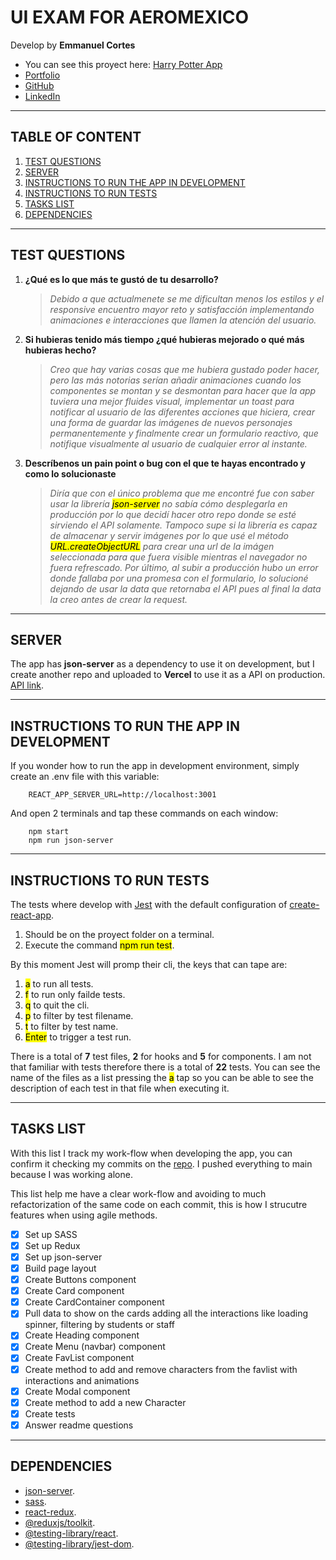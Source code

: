 # UI EXAM FOR AEROMEXICO
Develop by **Emmanuel Cortes**

- You can see this proyect here: [Harry Potter App](https://ui-exam-aeromexico.vercel.app/)
- [Portfolio](https://wwww.ecortes.dev)
- [GitHub](https://github.com/manetoso)
- [LinkedIn](https://www.linkedin.com/in/emma-cortes)

---

## TABLE OF CONTENT

1. <a href="#test-questions">TEST QUESTIONS</a>
2. <a href="#server">SERVER</a>
3. <a href="#run-dev">INSTRUCTIONS TO RUN THE APP IN DEVELOPMENT</a>
4. <a href="#run-tests">INSTRUCTIONS TO RUN TESTS</a>
5. <a href="#tasks-list">TASKS LIST</a>
6. <a href="#dependencies">DEPENDENCIES</a>

---

<h2 id="test-questions">TEST QUESTIONS</h2>

1. **¿Qué es lo que más te gustó de tu desarrollo?**
	> *Debido a que actualmenete se me dificultan menos los estilos y el responsive encuentro mayor reto y satisfacción implementando animaciones e interacciones que llamen la atención del usuario.*
2. **Si hubieras tenido más tiempo ¿qué hubieras mejorado o qué más hubieras
hecho?**
	> *Creo que hay varias cosas que me hubiera gustado poder hacer, pero las más notorias serían añadir animaciones cuando los componentes se montan y se desmontan para hacer que la app tuviera una mejor fluides visual, implementar un toast para notificar al usuario de las diferentes acciones que hiciera, crear una forma de guardar las imágenes de nuevos personajes permanentemente y finalmente crear un formulario reactivo, que notifique visualmente al usuario de cualquier error al instante.*
3. **Descríbenos un pain point o bug con el que te hayas encontrado y como lo
solucionaste**
	> *Diría que con el único problema que me encontré fue con saber usar la librería <mark>json-server</mark> no sabía cómo desplegarla en producción por lo que decidí hacer otro repo donde se esté sirviendo el API solamente. Tampoco supe si la librería es capaz de almacenar y servir imágenes por lo que usé el método <mark>URL.createObjectURL</mark> para crear una url de la imágen seleccionada para que fuera visible mientras el navegador no fuera refrescado. Por último, al subir a producción hubo un error donde fallaba por una promesa con el formulario, lo solucioné dejando de usar la data que retornaba el API pues al final la data la creo antes de crear la request.*

---

<h2 id="server">SERVER</h2>

The app has **json-server** as a dependency to use it on development, but I create another repo and uploaded to **Vercel** to use it as a API on production.
[API link](https://harry-potter-api-psi.vercel.app/).

---

<h2 id="run-dev">INSTRUCTIONS TO RUN THE APP IN DEVELOPMENT</h2>

If you wonder how to run the app in development environment, simply create an .env file with this variable:
```
	REACT_APP_SERVER_URL=http://localhost:3001
```

And open 2 terminals and tap these commands on each window:
```
	npm start
	npm run json-server
```

---

<h2 id="run-tests">INSTRUCTIONS TO RUN TESTS</h2>

The tests where develop with [Jest](https://jestjs.io/) with the default configuration of [create-react-app](https://create-react-app.dev/).

1. Should be on the proyect folder on a terminal.
2. Execute the command <mark>npm run test</mark>.

By this moment Jest will promp their cli, the keys that can tape are:

1. <mark>a</mark> to run all tests.
2. <mark>f</mark> to run only failde tests.
3. <mark>q</mark> to quit the cli.
4. <mark>p</mark> to filter by test filename.
5. <mark>t</mark> to filter by test name.
6. <mark>Enter</mark> to trigger a test run.

There is a total of **7** test files, **2** for hooks and **5** for components. I am not that familiar with tests therefore there is a total of **22** tests. You can see the name of the files as a list pressing the <mark>a</mark> tap so you can be able to see the description of each test in that file when executing it.

---

<h2 id="tasks-list">TASKS LIST</h2>

With this list I track my work-flow when developing the app, you can confirm it checking my commits on the [repo](https://github.com/manetoso/ui-exam-aeromexico/commits/main). I pushed everything to main because I was working alone.

This list help me have a clear work-flow and avoiding to much refactorization of the same code on each commit, this is how I strucutre features when using agile methods.

- [x]  Set up SASS
- [x]  Set up Redux
- [x]  Set up json-server
- [x]  Build page layout
- [x]  Create Buttons component
- [x]  Create Card component
- [x]  Create CardContainer component
- [x]  Pull data to show on the cards adding all the interactions like loading spinner, filtering by students or staff
- [x]  Create Heading component
- [x]  Create Menu (navbar) component
- [x]  Create FavList component
- [x]  Create method to add and remove characters from the favlist with interactions and animations
- [x]  Create Modal component
- [x]  Create method to add a new Character
- [x]  Create tests
- [x]  Answer readme questions

---

<h2 id="dependencies">DEPENDENCIES</h2>

- [json-server](https://github.com/typicode/json-server).
- [sass](https://sass-lang.com/).
- [react-redux](https://redux.js.org/introduction/getting-started).
- [@reduxjs/toolkit](https://redux.js.org/introduction/getting-started).
- [@testing-library/react](https://testing-library.com/docs/react-testing-library/intro/).
- [@testing-library/jest-dom](https://testing-library.com/docs/ecosystem-jest-dom/).
